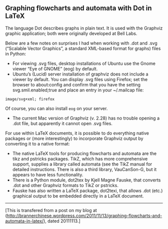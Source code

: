 ## Graphing flowcharts and automata with Dot in LaTeX

The language Dot describes graphs in plain text. It is used with the Graphviz graphic application; both were originally developed at Bell Labs.

Below are a few notes on surprises I had when working with .dot and .svg (“Scalable Vector Graphics”, a standard XML-based format for graphs) files in Python:

 * For viewing .svg files, desktop installations of Ubuntu use the Gnome viewer “Eye of GNOME” (eog) by default.
 * Ubuntu’s (Lucid) server installation of graphviz does not include a viewer by default. You can display .svg files using Firefox; set the browser to about:config and confirm that you have the setting svg.smil.enabled;true and place an entry in your ~/.mailcap file:

 ```
image/svg+xml; firefox
```

 Of course, you can also install `eog` on your server.
 * The current Mac version of Graphviz (v. 2.28) has no trouble opening a .dot file, but apparently it cannot open .svg files.

For use within LaTeX documents, it is possible to do everything native packages or (more interestingly) to incorporate Graphviz output by converting it to a native format:

 * The native LaTeX tools for producing flowcharts and automata are the tikz and pstricks packages. TikZ, which has more comprehensive support, supplies a library called automata (see the TikZ manual for detailed instructions. There is also a third library, VauCanSon-G, but it appears to have less functionality.
 * There is a Python module, dot2tex by Kjell Magne Fauske, that converts .dot and other Graphviz formats to TikZ or pstricks.
 * Fauske has also written a LaTeX package, dot2texi, that allows .dot (etc.) graphical output to be embedded directly in a LaTeX document.

---

[This is transfered from a post on my blog at (http://brannerchinese.wordpress.com/2011/11/13/graphing-flowcharts-and-automata-in-latex/), dated 20111113.]
